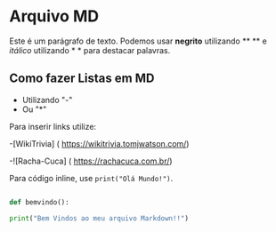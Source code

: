 # Arquivo MD

Este é um parágrafo de texto. Podemos usar **negrito** utilizando ** ** e *itálico* utilizando * * para destacar palavras.

## Como fazer Listas em MD

- Utilizando "-"
- Ou "*"

Para inserir links utilize:

-[WikiTrivia] ( https://wikitrivia.tomjwatson.com/)

-![Racha-Cuca] ( https://rachacuca.com.br/)


Para código inline, use `print("Olá Mundo!")`.

```python

def bemvindo():

print("Bem Vindos ao meu arquivo Markdown!!")
